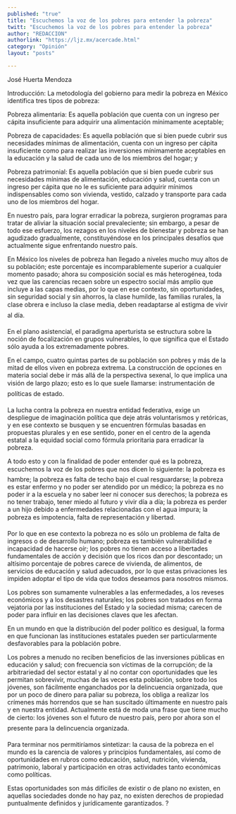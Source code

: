 ```yaml
---
published: "true"
title: "Escuchemos la voz de los pobres para entender la pobreza"
twitt: "Escuchemos la voz de los pobres para entender la pobreza"
author: "REDACCION"
authorlink: "https://ljz.mx/acercade.html"
category: "Opinión"
layout: "posts"

---
```



  José Huerta Mendoza



  Introducción: La metodología del gobierno para medir la pobreza en México identifica tres tipos de pobreza:



  Pobreza alimentaria: Es aquella población que cuenta con un ingreso per cápita insuficiente para adquirir una alimentación mínimamente aceptable;



  Pobreza de capacidades: Es aquella población que si bien puede cubrir sus necesidades mínimas de alimentación, cuenta con un ingreso per cápita insuficiente como para realizar las inversiones mínimamente aceptables en la educación y la salud de cada uno de los miembros del hogar; y



  Pobreza patrimonial: Es aquella población que si bien puede cubrir sus necesidades mínimas de alimentación, educación y salud, cuenta con un ingreso per cápita que no le es suficiente para adquirir mínimos indispensables como son vivienda, vestido, calzado y transporte para cada uno de los miembros del hogar.



  En nuestro país, para lograr erradicar la pobreza, surgieron programas para tratar de aliviar la situación social prevaleciente; sin embargo, a pesar de todo ese esfuerzo, los rezagos en los niveles de bienestar y pobreza se han agudizado gradualmente, constituyéndose en los principales desafíos que actualmente sigue enfrentando nuestro país.



  En México los niveles de pobreza han llegado a niveles mucho muy altos de su población; este porcentaje es incomparablemente superior a cualquier momento pasado; ahora su composición social es más heterogénea, toda vez que las carencias recaen sobre un espectro social más amplio que incluye a las capas medias, por lo que en ese contexto, sin oportunidades, sin seguridad social y sin ahorros, la clase humilde, las familias rurales, la clase obrera e incluso la clase media, deben readaptarse al estigma de vivir al día.



  En el plano asistencial, el paradigma aperturista se estructura sobre la noción de focalización en grupos vulnerables, lo que significa que el Estado sólo ayuda a los extremadamente pobres.



  En el campo, cuatro quintas partes de su población son pobres y más de la mitad de ellos viven en pobreza extrema. La construcción de opciones en materia social debe ir más allá de la perspectiva sexenal, lo que implica una visión de largo plazo; esto es lo que suele llamarse: instrumentación de políticas de estado.



  La lucha contra la pobreza en nuestra entidad federativa, exige un despliegue de imaginación política que deje atrás voluntarismos y retóricas, y en ese contexto se busquen y se encuentren fórmulas basadas en propuestas plurales y en ese sentido, poner en el centro de la agenda estatal a la equidad social como fórmula prioritaria para erradicar la pobreza.



  A todo esto y con la finalidad de poder entender qué es la pobreza, escuchemos la voz de los pobres que nos dicen lo siguiente: la pobreza es hambre; la pobreza es falta de techo bajo el cual resguardarse; la pobreza es estar enfermo y no poder ser atendido por un médico; la pobreza es no poder ir a la escuela y no saber leer ni conocer sus derechos; la pobreza es no tener trabajo, tener miedo al futuro y vivir día a día; la pobreza es perder a un hijo debido a enfermedades relacionadas con el agua impura; la pobreza es impotencia, falta de representación y libertad.



  Por lo que en ese contexto la pobreza no es sólo un problema de falta de ingresos o de desarrollo humano; pobreza es también vulnerabilidad e incapacidad de hacerse oír; los pobres no tienen acceso a libertades fundamentales de acción y decisión que los ricos dan por descontado; un altísimo porcentaje de pobres carece de vivienda, de alimentos, de servicios de educación y salud adecuados, por lo que estas privaciones les impiden adoptar el tipo de vida que todos deseamos para nosotros mismos.



  Los pobres son sumamente vulnerables a las enfermedades, a los reveses económicos y a los desastres naturales; los pobres son tratados en forma vejatoria por las instituciones del Estado y la sociedad misma; carecen de poder para influir en las decisiones claves que les afectan.



  En un mundo en que la distribución del poder político es desigual, la forma en que funcionan las instituciones estatales pueden ser particularmente desfavorables para la población pobre.



  Los pobres a menudo no reciben beneficios de las inversiones públicas en educación y salud; con frecuencia son víctimas de la corrupción; de la arbitrariedad del sector estatal y al no contar con oportunidades que les permitan sobrevivir, muchas de las veces esta población, sobre todo los jóvenes, son fácilmente enganchados por la delincuencia organizada, que por un poco de dinero para paliar su pobreza, los obliga a realizar los crímenes más horrendos que se han suscitado últimamente en nuestro país y en nuestra entidad. Actualmente está de moda una frase que tiene mucho de cierto: los jóvenes son el futuro de nuestro país, pero por ahora son el presente para la delincuencia organizada.



  Para terminar nos permitiríamos sintetizar: la causa de la pobreza en el mundo es la carencia de valores y principios fundamentales, así como de oportunidades en rubros como educación, salud, nutrición, vivienda, patrimonio, laboral y participación en otras actividades tanto económicas como políticas.



  Estas oportunidades son más difíciles de existir o de plano no existen, en aquellas sociedades donde no hay paz, no existen derechos de propiedad puntualmente definidos y jurídicamente garantizados. ?

